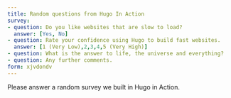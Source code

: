 ```yaml
---
title: Random questions from Hugo In Action
survey:
- question: Do you like websites that are slow to load?
  answer: [Yes, No]
- question: Rate your confidence using Hugo to build fast websites.
  answer: [1 (Very Low),2,3,4,5 (Very High)]
- question: What is the answer to life, the universe and everything?
- question: Any further comments.
form: xjvdondv
---
```


Please answer a random survey we built in Hugo in Action.